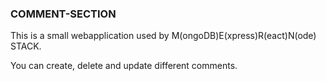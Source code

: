 ### COMMENT-SECTION

This is a small webapplication used by M(ongoDB)E(xpress)R(eact)N(ode) STACK. 

You can create, delete and update different comments.
